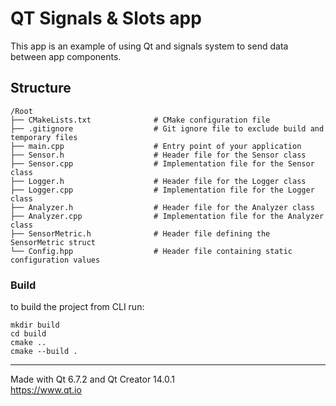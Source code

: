 # QT Signals & Slots app

This app is an example of using Qt and signals system to send data between app components.

## Structure

~~~
/Root
├── CMakeLists.txt              # CMake configuration file
├── .gitignore                  # Git ignore file to exclude build and temporary files
├── main.cpp                    # Entry point of your application
├── Sensor.h                    # Header file for the Sensor class
├── Sensor.cpp                  # Implementation file for the Sensor class
├── Logger.h                    # Header file for the Logger class
├── Logger.cpp                  # Implementation file for the Logger class
├── Analyzer.h                  # Header file for the Analyzer class
├── Analyzer.cpp                # Implementation file for the Analyzer class
├── SensorMetric.h              # Header file defining the SensorMetric struct
└── Config.hpp                  # Header file containing static configuration values

~~~


### Build

to build the project from CLI run:
```
mkdir build
cd build
cmake ..
cmake --build .
```

---

Made with Qt 6.7.2 and Qt Creator 14.0.1  
https://www.qt.io
